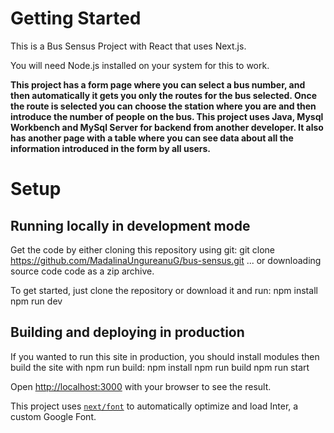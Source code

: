 # Getting Started

This is a Bus Sensus Project with React that uses Next.js.

You will need Node.js installed on your system for this to work.

**This project has a form page where you can select a bus number, and then automatically it gets you only the routes for the bus selected. Once the route is selected you can choose the station where you are and then introduce the number of people on the bus.
This project uses Java, Mysql Workbench and MySql Server for backend from another developer.
It also has another page with a table where you can see data about all the information introduced in the form by all users.**

# Setup

## Running locally in development mode

Get the code by either cloning this repository using git:
git clone https://github.com/MadalinaUngureanuG/bus-sensus.git
... or downloading source code code as a zip archive.

To get started, just clone the repository or download it and run:
npm install
npm run dev

## Building and deploying in production

If you wanted to run this site in production, you should install modules then build the site with npm run build:
npm install
npm run build
npm run start

Open [http://localhost:3000](http://localhost:3000) with your browser to see the result.

This project uses [`next/font`](https://nextjs.org/docs/basic-features/font-optimization) to automatically optimize and load Inter, a custom Google Font.

